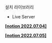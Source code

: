 설치 라이브러리
- Live Server

**[[notion 2022.07.04]](https://www.notion.so/ES6-0c18ebbbb4b14b14a69ed87ad4ef60ae)**

**[[notion 2022.07.05]](https://www.notion.so/e05cd2b529b04c84a38aa7491a41a745)**